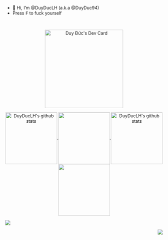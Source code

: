 - 👋 Hi, I’m @DuyDucLH (a.k.a @DuyDuc94)
- Press <kbd>F</kbd> to fuck yourself
<br>
<p align="center">
  <a href="https://app.daily.dev/duyduc94">
    <img src="https://api.daily.dev/devcards/973512fc4b2940248b19a0c50df3fb74.png?r=v25" width="250" alt="Duy Đức's Dev Card"/>
  </a>
</p>
<p align="center">
  <a href="https://github.com/DuyDucLH/github-readme-stats#gh-light-mode-only">
    <img align="center" height="165" src="https://github-readme-stats.vercel.app/api?username=DuyDucLH&&hide=stars,issues&custom_title=My+Github+Stats&show_icons=true&rank_icon=github&theme=buefy#gh-light-mode-only" alt="DuyDucLH's github stats" />
  </a>
  <a href="https://github.com/DuyDucLH/github-readme-stats#gh-light-mode-only">
    <img align="center" height="165" src="https://github-readme-stats.vercel.app/api/top-langs/?username=DuyDucLH&layout=compact&theme=buefy#gh-light-mode-only" />
  </a>
  <a href="https://github.com/DuyDucLH/github-readme-stats#gh-dark-mode-only">
    <img align="center" height="165" src="https://github-readme-stats.vercel.app/api?username=DuyDucLH&&hide=stars,issues&custom_title=My+Github+Stats&show_icons=true&rank_icon=github&theme=tokyonight#gh-dark-mode-only" alt="DuyDucLH's github stats" />
  </a>
  <a href="https://github.com/DuyDucLH/github-readme-stats#gh-dark-mode-only">
    <img align="center" height="165" src="https://github-readme-stats.vercel.app/api/top-langs/?username=DuyDucLH&layout=compact&theme=tokyonight#gh-dark-mode-only" />
  </a>
</p>

![](https://hit.yhype.me/github/profile?user_id=117431803)
<!--<p align="center">
  <a href="mailto: duyduc.luonghuu@gmail.com">
   <img src="https://img.shields.io/badge/-ritikpr307-c14438?style=flat-square&logo=Gmail&logoColor=white&link=mailto:duyduc.luonghuu@gmail.com"/>
  </a>
  <a href="https://www.linkedin.com/in/ritik-rawal-698a18142/">
   <img src="https://img.shields.io/badge/-ritikrawal-blue?style=flat-square&logo=Linkedin&logoColor=white&link=https://www.linkedin.com/in/ritik-rawal-698a18142/"/>
  </a>
   <a href="https://twitter.com/ritikhere307">
   <img src="https://img.shields.io/badge/-ritikhere307-blue?style=flat-square&logo=twitter&logoColor=white&link=https://twitter.com/ritikhere307"/>
  </a>
</p>-->

<p align="right">
  <!--<img src="https://hit.yhype.me/github/profile?user_id=117431803" />-->
  <img src="https://komarev.com/ghpvc/?username=DuyDucLH&style=plastic&label=Who+See+Me" />
</p>
